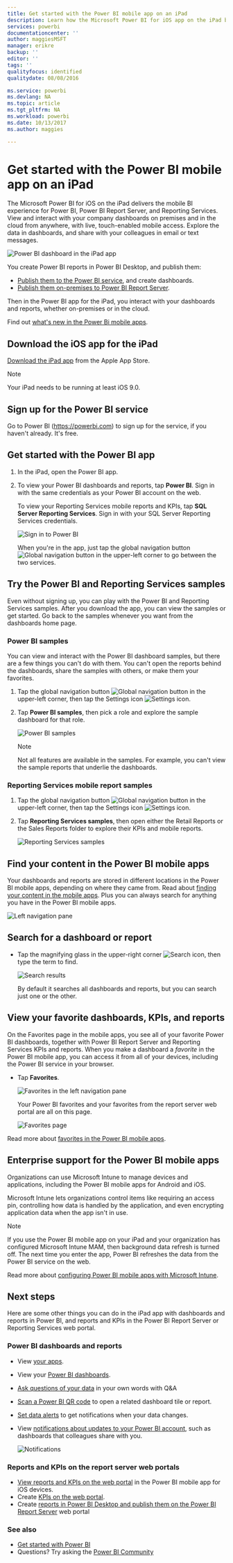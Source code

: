 ```yaml
---
title: Get started with the Power BI mobile app on an iPad
description: Learn how the Microsoft Power BI for iOS app on the iPad brings Power BI to your pocket, with mobile access to business information on premises and in the cloud.
services: powerbi
documentationcenter: ''
author: maggiesMSFT
manager: erikre
backup: ''
editor: ''
tags: ''
qualityfocus: identified
qualitydate: 08/08/2016

ms.service: powerbi
ms.devlang: NA
ms.topic: article
ms.tgt_pltfrm: NA
ms.workload: powerbi
ms.date: 10/13/2017
ms.author: maggies

---
```

# Get started with the Power BI mobile app on an iPad
The Microsoft Power BI for iOS on the iPad delivers the mobile BI experience for Power BI, Power BI Report Server, and Reporting Services. View and interact with your company dashboards on premises and in the cloud from anywhere, with live, touch-enabled mobile access. Explore the data in dashboards, and share with your colleagues in email or text messages. 

![Power BI dashboard in the iPad app](media/powerbi-mobile-ipad-app-get-started/power-bi-ipad-dashboard-sales-and-marketing.png)

You create Power BI reports in Power BI Desktop, and publish them:

* [Publish them to the Power BI service](service-get-started.md), and create dashboards.
* [Publish them on-premises to Power BI Report Server](report-server/reportserver-quickstart-powerbi-report.md).

Then in the Power BI app for the iPad, you interact with your dashboards and reports, whether on-premises or in the cloud.

Find out [what's new in the Power Bi mobile apps](powerbi-mobile-whats-new-in-the-mobile-apps.md).

## Download the iOS app for the iPad
[Download the iPad app](http://go.microsoft.com/fwlink/?LinkId=522062) from the Apple App Store.

> [!NOTE]
> Your iPad needs to be running at least iOS 9.0. 
> 
> 

## Sign up for the Power BI service
Go to Power BI (https://powerbi.com) to sign up for the service, if you haven't already. It's free.

## Get started with the Power BI app
1. In the iPad, open the Power BI app.
2. To view your Power BI dashboards and reports, tap **Power BI**. Sign in with the same credentials as your Power BI account on the web. 
   
   To view your Reporting Services mobile reports and KPIs, tap **SQL Server Reporting Services**. Sign in with your SQL Server Reporting Services credentials.
   
   ![Sign in to Power BI](media/powerbi-mobile-ipad-app-get-started/power-bi-connect-to-login.png)
   
   When you're in the app, just tap the global navigation button ![Global navigation button](media/powerbi-mobile-ipad-app-get-started/power-bi-iphone-global-nav-button.png) in the upper-left corner to go between the two services. 

## Try the Power BI and Reporting Services samples
Even without signing up, you can play with the Power BI and Reporting Services samples. After you download the app, you can view the samples or get started. Go back to the samples whenever you want from the dashboards home page.

### Power BI samples
You can view and interact with the Power BI dashboard samples, but there are a few things you can't do with them. You can't open the reports behind the dashboards, share the samples with others, or make them your favorites.

1. Tap the global navigation button ![Global navigation button](media/powerbi-mobile-ipad-app-get-started/power-bi-iphone-global-nav-button.png) in the upper-left corner, then tap the Settings icon ![Settings icon](media/powerbi-mobile-ipad-app-get-started/power-bi-ios-settings-gear.png).
2. Tap **Power BI samples**, then pick a role and explore the sample dashboard for that role.  
   
   ![Power BI samples](media/powerbi-mobile-ipad-app-get-started/PBI_iPad_Samples2.png)
   
   > [!NOTE]
   > Not all features are available in the samples. For example, you can't view the sample reports that underlie the dashboards. 
   > 
   > 

### Reporting Services mobile report samples
1. Tap the global navigation button ![Global navigation button](media/powerbi-mobile-ipad-app-get-started/power-bi-iphone-global-nav-button.png) in the upper-left corner, then tap the Settings icon ![Settings icon](media/powerbi-mobile-ipad-app-get-started/power-bi-ios-settings-gear.png).
2. Tap **Reporting Services samples**, then open either the Retail Reports or the Sales Reports folder to explore their KPIs and mobile reports.
   
   ![Reporting Services samples](media/powerbi-mobile-ipad-app-get-started/power-bi-reporting-services-samples.png)

## Find your content in the Power BI mobile apps
Your dashboards and reports are stored in different locations in the Power BI mobile apps, depending on where they came from. Read  about [finding your content in the mobile apps](powerbi-mobile-find-content-mobile-devices.md). Plus you can always search for anything you have in the Power BI mobile apps. 

![Left navigation pane](media/powerbi-mobile-ipad-app-get-started/power-bi-iphone-left-nav.png)

## Search for a dashboard or report
* Tap the magnifying glass in the upper-right corner ![Search icon](media/powerbi-mobile-ipad-app-get-started/power-bi-ipad-search-icon.png), then type the term to find.
  
    ![Search results](media/powerbi-mobile-ipad-app-get-started/power-bi-ipad-search.png)
  
    By default it searches all dashboards and reports, but you can search just one or the other.

## View your favorite dashboards, KPIs, and reports
On the Favorites page in the mobile apps, you see all of your favorite Power BI dashboards, together with Power BI Report Server and Reporting Services KPIs and reports. When you make a dashboard a *favorite* in the Power BI mobile app, you can access it from all of your devices, including the Power BI service in your browser. 

* Tap **Favorites**.
  
   ![Favorites in the left navigation pane](media/powerbi-mobile-ipad-app-get-started/power-bi-iphone-favorites-nav.png)
  
   Your Power BI favorites and your favorites from the report server web portal are all on this page.
  
   ![Favorites page](media/powerbi-mobile-ipad-app-get-started/power-bi-ipad-favorites.png)

Read more about [favorites in the Power BI mobile apps](powerbi-mobile-favorites.md).

## Enterprise support for the Power BI mobile apps
Organizations can use Microsoft Intune to manage devices and applications, including the Power BI mobile apps for Android and iOS.

Microsoft Intune lets organizations control items like requiring an access pin, controlling how data is handled by the application, and even encrypting application data when the app isn't in use.

> [!NOTE]
> If you use the Power BI mobile app on your iPad and your organization has configured Microsoft Intune MAM, then background data refresh is turned off. The next time you enter the app, Power BI refreshes the data from the Power BI service on the web.
> 
> 

Read more about [configuring Power BI mobile apps with Microsoft Intune](service-admin-mobile-intune.md). 

## Next steps
Here are some other things you can do in the iPad app with dashboards and reports in Power BI, and reports and KPIs in the Power BI Report Server or Reporting Services web portal.

### Power BI dashboards and reports
* View [your apps](service-install-use-apps.md).
* View your [Power BI dashboards](powerbi-mobile-create-dashboard.md).
* [Ask questions of your data](powerbi-mobile-ios-qna.md) in your own words with Q&A
* [Scan a Power BI QR code](powerbi-mobile-qr-code-for-tile.md)  to open a related dashboard tile or report.
* [Set data alerts](powerbi-mobile-set-data-alerts-in-the-iphone-app.md) to get notifications when your data changes.
* View [notifications about updates to your Power BI account](powerbi-mobile-notification-center.md), such as dashboards that colleagues share with you.
  
  ![Notifications](media/powerbi-mobile-ipad-app-get-started/power-bi-ipad-notifications.png)

### Reports and KPIs on the report server web portals
* [View reports and KPIs on the web portal](powerbi-mobile-iphone-kpis-mobile-reports.md) in the Power BI mobile app for iOS devices.
* Create [KPIs on the web portal](https://docs.microsoft.com/sql/reporting-services/working-with-kpis-in-reporting-services).
* Create [reports in Power BI Desktop and publish them on the Power BI Report Server](report-server/reportserver-quickstart-powerbi-report.md) web portal

### See also
* [Get started with Power BI](service-get-started.md)  
* Questions? Try asking the [Power BI Community](http://community.powerbi.com/)

